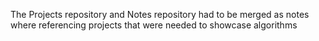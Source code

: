 The Projects repository and Notes repository had to be merged as notes where referencing projects that were needed to showcase algorithms
